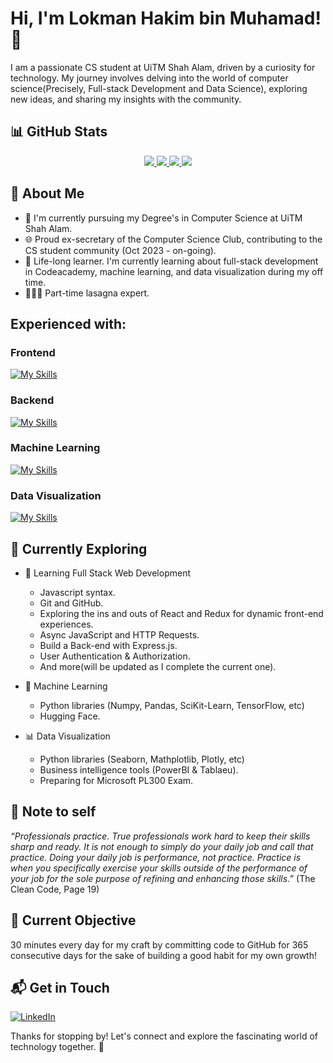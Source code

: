 # Hi, I'm Lokman Hakim bin Muhamad! 👋

I am a passionate CS student at UiTM Shah Alam, driven by a curiosity for technology. My journey involves delving into the world of computer science(Precisely, Full-stack Development and Data Science), exploring new ideas, and sharing my insights with the community.

## 📊 GitHub Stats
<p align="center">
  <a href="https://github.com/anuraghazra/github-readme-stats#gh-dark-mode-only">
    <img style="margin-down: 3px;" src="https://github-readme-stats.vercel.app/api?username=One0385&show_icons=true&theme=algolia#gh-dark-mode-only" />
  </a>
  <a href="https://github.com/anuraghazra/github-readme-stats#gh-light-mode-only">
    <img style="margin-down: 3px;" src="https://github-readme-stats.vercel.app/api?username=One0385&show_icons=true&theme=swift#gh-light-mode-only" />
  </a>
  <be>
  <a href="https://github.com/anuraghazra/convoychat#gh-dark-mode-only">
    <img src="https://github-readme-stats.vercel.app/api/top-langs?username=One0385&layout=compact&theme=algolia&langs_count=8&card_width=320#gh-dark-mode-only" />
  </a>
  <a href="https://github.com/anuraghazra/convoychat#gh-light-mode-only">
    <img src="https://github-readme-stats.vercel.app/api/top-langs?username=One0385&layout=compact&theme=swift&langs_count=8&card_width=320#gh-light-mode-only" />
  </a>
</p>

## 🚀 About Me

- 🔭 I'm currently pursuing my Degree's in Computer Science at UiTM Shah Alam.
- 🌐 Proud ex-secretary of the Computer Science Club, contributing to the CS student community (Oct 2023 - on-going).
- 🏫 Life-long learner. I'm currently learning about full-stack development in Codeacademy, machine learning, and data visualization during my off time.
- 👨🏻‍🍳 Part-time lasagna expert.


## Experienced with:
### Frontend
[![My Skills](https://skillicons.dev/icons?i=html,css,js)](https://skillicons.dev)
### Backend
[![My Skills](https://skillicons.dev/icons?i=js,python,java)](https://skillicons.dev)
### Machine Learning
[![My Skills](https://skillicons.dev/icons?i=python)](https://skillicons.dev)
### Data Visualization
[![My Skills](https://skillicons.dev/icons?i=python)](https://skillicons.dev)

## 🌱 Currently Exploring

- 🚀 Learning Full Stack Web Development
  - Javascript syntax.
  - Git and GitHub.
  - Exploring the ins and outs of React and Redux for dynamic front-end experiences.
  - Async JavaScript and HTTP Requests.
  - Build a Back-end with Express.js.
  - User Authentication & Authorization.
  - And more(will be updated as I complete the current one).

- 🤖 Machine Learning
  - Python libraries (Numpy, Pandas, SciKit-Learn, TensorFlow, etc)
  - Hugging Face.

- 📊 Data Visualization
  - Python libraries (Seaborn, Mathplotlib, Plotly, etc) 
  - Business intelligence tools (PowerBI & Tablaeu).
  - Preparing for Microsoft PL300 Exam.

## 📜 Note to self
_“Professionals practice. True professionals work hard to keep their skills sharp and ready. It is not enough to simply do your daily job and call that practice. Doing your daily job is performance, not practice. Practice is when you specifically exercise your skills outside of the performance of your job for the sole purpose of refining and enhancing those skills.”_ (The Clean Code, Page 19)

## 🎯 Current Objective
30 minutes every day for my craft by committing code to GitHub for 365 consecutive days for the sake of building a good habit for my own growth!

## 📬 Get in Touch
[![LinkedIn](https://skillicons.dev/icons?i=linkedin)](https://www.linkedin.com/in/lokman-hakim-muhamad-30a24b214)

Thanks for stopping by! Let's connect and explore the fascinating world of technology together. 🚀
